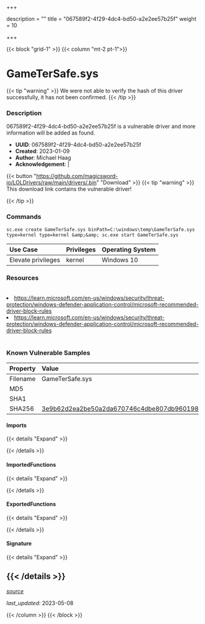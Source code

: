 +++

description = ""
title = "067589f2-4f29-4dc4-bd50-a2e2ee57b25f"
weight = 10

+++


{{< block "grid-1" >}}
{{< column "mt-2 pt-1">}}


# GameTerSafe.sys


{{< tip "warning" >}}
We were not able to verify the hash of this driver successfully, it has not been confirmed.
{{< /tip >}}


### Description

067589f2-4f29-4dc4-bd50-a2e2ee57b25f is a vulnerable driver and more information will be added as found.
- **UUID**: 067589f2-4f29-4dc4-bd50-a2e2ee57b25f
- **Created**: 2023-01-09
- **Author**: Michael Haag
- **Acknowledgement**:  | [](https://twitter.com/)

{{< button "https://github.com/magicsword-io/LOLDrivers/raw/main/drivers/.bin" "Download" >}}
{{< tip "warning" >}}
This download link contains the vulnerable driver!

{{< /tip >}}

### Commands

```
sc.exe create GameTerSafe.sys binPath=C:\windows\temp\GameTerSafe.sys     type=kernel type=kernel &amp;&amp; sc.exe start GameTerSafe.sys
```

| Use Case | Privileges | Operating System | 
|:---- | ---- | ---- |
| Elevate privileges | kernel | Windows 10 |

### Resources
<br>
<li><a href=" https://learn.microsoft.com/en-us/windows/security/threat-protection/windows-defender-application-control/microsoft-recommended-driver-block-rules"> https://learn.microsoft.com/en-us/windows/security/threat-protection/windows-defender-application-control/microsoft-recommended-driver-block-rules</a></li>
<li><a href="https://learn.microsoft.com/en-us/windows/security/threat-protection/windows-defender-application-control/microsoft-recommended-driver-block-rules">https://learn.microsoft.com/en-us/windows/security/threat-protection/windows-defender-application-control/microsoft-recommended-driver-block-rules</a></li>
<br>

### Known Vulnerable Samples

| Property           | Value |
|:-------------------|:------|
| Filename           | GameTerSafe.sys |
| MD5                | [](https://www.virustotal.com/gui/file/) |
| SHA1               | [](https://www.virustotal.com/gui/file/) |
| SHA256             | [3e9b62d2ea2be50a2da670746c4dbe807db9601980af3a1014bcd72d0248d84c](https://www.virustotal.com/gui/file/3e9b62d2ea2be50a2da670746c4dbe807db9601980af3a1014bcd72d0248d84c) |


#### Imports
{{< details "Expand" >}}

{{< /details >}}
#### ImportedFunctions
{{< details "Expand" >}}

{{< /details >}}
#### ExportedFunctions
{{< details "Expand" >}}

{{< /details >}}

#### Signature
{{< details "Expand" >}}

{{< /details >}}
-----



[*source*](https://github.com/magicsword-io/LOLDrivers/tree/main/yaml/067589f2-4f29-4dc4-bd50-a2e2ee57b25f.yaml)

*last_updated:* 2023-05-08








{{< /column >}}
{{< /block >}}
